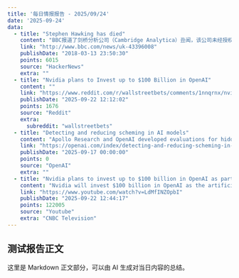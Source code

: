 ```yaml
---
title: '每日情报报告 - 2025/09/24'
date: '2025-09-24'
data:
  - title: "Stephen Hawking has died"
    content: "BBC报道了剑桥分析公司（Cambridge Analytica）丑闻，该公司未经授权从Facebook获取8700万用户数据，用于政治广告和特朗普2016年竞选。该事件引发全球隐私担忧，Facebook CEO扎克伯格面临国会质询，导致欧盟和美国加强数据保护法规，凸显科技巨头在用户数据管理上的责任问题。"
    link: "http://www.bbc.com/news/uk-43396008"
    publishDate: "2018-03-13 23:50:30"
    points: 6015
    source: "HackerNews"
    extra: ""
  - title: "Nvidia plans to Invest up to $100 Billion in OpenAI"
    content: ""
    link: "https://www.reddit.com/r/wallstreetbets/comments/1nnqrnx/nvidia_plans_to_invest_up_to_100_billion_in_openai/"
    publishDate: "2025-09-22 12:12:02"
    points: 1676
    source: "Reddit"
    extra:
      subreddit: "wallstreetbets"
  - title: "Detecting and reducing scheming in AI models"
    content: "Apollo Research and OpenAI developed evaluations for hidden misalignment (“scheming”) and found behaviors consistent with scheming in controlled tests across frontier models. The team shared concrete examples and stress tests of an early method to reduce scheming. "
    link: "https://openai.com/index/detecting-and-reducing-scheming-in-ai-models"
    publishDate: "2025-09-17 00:00:00"
    points: 0
    source: "OpenAI"
    extra: ""
  - title: "Nvidia plans to invest up to $100 billion in OpenAI as part of data center buildout"
    content: "Nvidia will invest $100 billion in OpenAI as the artificial intelligence lab sets out to build hundreds of billions of dollars in data centers based around Nvidia’s AI chips. Nvidia CEO Jensen Huang, along with OpenAI CEO Sam Altman and President Greg Brockman, speak with CNBC’s Jon Fortt to provide more details."
    link: "https://www.youtube.com/watch?v=LdMfINZOpbI"
    publishDate: "2025-09-22 12:44:17"
    points: 122005
    source: "Youtube"
    extra: "CNBC Television"
---
```


## 测试报告正文

这里是 Markdown 正文部分，可以由 AI 生成对当日内容的总结。